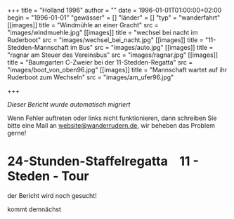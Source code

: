 +++
title = "Holland 1996"
author = ""
date = 1996-01-01T01:00:00+02:00
begin = "1996-01-01"
"gewässer" = []
"länder" = []
"typ" = "wanderfahrt"
[[images]]
title = "Windmühle an einer Gracht"
src = "images/windmuehle.jpg"
[[images]]
title = "wechsel bei nacht im Ruderboot"
src = "images/wechsel_bei_nacht.jpg"
[[images]]
title = "11-Stedden-Mannschaft im Bus"
src = "images/auto.jpg"
[[images]]
title = "ragnar am Steuer des Vereinsbus"
src = "images/ragnar.jpg"
[[images]]
title = "Baumgarten C-Zweier bei der 11-Stedden-Regatta"
src = "images/boot_von_oben96.jpg"
[[images]]
title = "Mannschaft wartet auf ihr Ruderboot zum Wechseln"
src = "images/am_ufer96.jpg"

+++


*Dieser Bericht wurde automatisch migriert*

Wenn Fehler auftreten oder links nicht funktionieren, dann schreiben Sie bitte eine Mail an website@wanderrudern.de, wir beheben das Problem gerne!



# 24-Stunden-Staffelregatta    11 - Steden - Tour


der Bericht wird noch gesucht!

kommt demnächst
